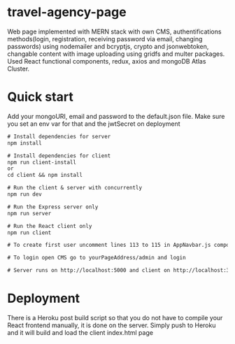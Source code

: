 # travel-agency-page
Web page implemented with MERN stack with own CMS, authentifications methods(login, registration, receiving password via email, changing passwords) using nodemailer and bcryptjs, crypto and jsonwebtoken, changable content with image uploading using gridfs and multer packages. Used React functional components, redux, axios and mongoDB Atlas Cluster.
# Quick start
Add your mongoURI, email and password to the default.json file. Make sure you set an env var for that and the jwtSecret on deployment
```diff
# Install dependencies for server
npm install

# Install dependencies for client
npm run client-install
or
cd client && npm install

# Run the client & server with concurrently
npm run dev

# Run the Express server only
npm run server

# Run the React client only
npm run client

# To create first user uncomment lines 113 to 115 in AppNavbar.js component and register the user

# To login open CMS go to yourPageAddress/admin and login

# Server runs on http://localhost:5000 and client on http://localhost:3000
```
# Deployment

There is a Heroku post build script so that you do not have to compile your React frontend manually, it is done on the server. Simply push to Heroku and it will build and load the client index.html page